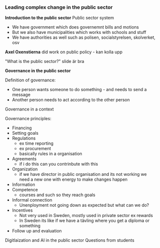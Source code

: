 
### Leading complex change in the public sector

**Introduction to the public sector**
Public sector system
- We have government which does governemnt bills and motions
- But we also have municipalities which works with schools and stuff
- We have authorities as well such as polisen, socialstyrelsen, skolverket, osv

**Axel Oxenstierna** did work on public policy - kan kolla upp 

"What is the public sector?" slide är bra



**Governance in the public sector**

Definition of governance:
- One person wants someone to do something - and needs to send a message
- Another person needs to act according to the other person

Governance in a context

Governance principles:
- Financing
- Setting goals
- Regulations
	- ex time reporting
	- ex procurement
	- basically rules in a organisation
- Agreements
	- if i do this can you contrinbute with this
- Organization
	- if we have director in public organisation and its not working we need a new one with energy to make changes happen
- Information
- Competence
	- courses and such so they reach goals
- Informal connection
	- Unenployment not going down as expected but what can we do?
- Incentives
	- Not very used in Sweden, mostly used in private sector ex rewards
	- In Sweden its like if we have a tävling where you get a diploma or something
- Follow up and evaluation




Digitlaization and AI in the public sector
Questions from students